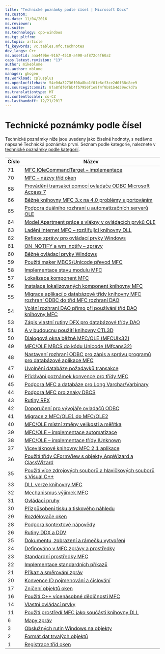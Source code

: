 ```yaml
---
title: "Technické poznámky podle čísel | Microsoft Docs"
ms.custom: 
ms.date: 11/04/2016
ms.reviewer: 
ms.suite: 
ms.technology: cpp-windows
ms.tgt_pltfrm: 
ms.topic: article
f1_keywords: vc.tables.mfc.technotes
dev_langs: C++
ms.assetid: aaa449be-9167-4510-a490-af872c4f60a2
caps.latest.revision: "13"
author: mikeblome
ms.author: mblome
manager: ghogen
ms.workload: cplusplus
ms.openlocfilehash: 54e0da32736f00a8ba1f01e6cf3ce2d0f38c8ee9
ms.sourcegitcommit: 8fa8fdf0fbb4f57950f1e8f4f9b81b4d39ec7d7a
ms.translationtype: MT
ms.contentlocale: cs-CZ
ms.lasthandoff: 12/21/2017
---
```

# <a name="technical-notes-by-number"></a>Technické poznámky podle čísel
Technické poznámky níže jsou uvedeny jako číselné hodnoty, s nedávno napsané Technická poznámka první. Seznam podle kategorie, naleznete v [technické poznámky podle kategorií](../mfc/technical-notes-by-category.md).  
  
|Číslo|Název|  
|------------|-----------|  
|71|[MFC IOleCommandTarget – implementace](../mfc/tn071-mfc-iolecommandtarget-implementation.md)|  
|70|[MFC – názvy tříd oken](../mfc/tn070-mfc-window-class-names.md)|  
|68|[Provádění transakcí pomocí ovladače ODBC Microsoft Access 7](../mfc/tn068-performing-transactions-with-the-microsoft-access-7-odbc-driver.md)|  
|66|[Běžné knihovny MFC 3.x na 4.0 problémy s portováním](../mfc/tn066-common-mfc-3-x-to-4-0-porting-issues.md)|  
|65|[Podpora duálního rozhraní u automatizačních serverů OLE](../mfc/tn065-dual-interface-support-for-ole-automation-servers.md)|  
|64|[Model Apartment práce s vlákny v ovládacích prvků OLE](../mfc/tn064-apartment-model-threading-in-activex-controls.md)|  
|63|[Ladění Internet MFC – rozšiřující knihovny DLL](../mfc/tn063-debugging-internet-extension-dlls.md)|  
|62|[Reflexe zprávy pro ovládací prvky Windows](../mfc/tn062-message-reflection-for-windows-controls.md)|  
|61|[ON_NOTIFY a wm_notify – zprávy](../mfc/tn061-on-notify-and-wm-notify-messages.md)|  
|60|[Běžné ovládací prvky Windows](../mfc/tn060-the-new-windows-common-controls.md)|  
|59|[Použití maker MBCS/Unicode převod MFC](../mfc/tn059-using-mfc-mbcs-unicode-conversion-macros.md)|  
|58|[Implementace stavu modulu MFC](../mfc/tn058-mfc-module-state-implementation.md)|  
|57|[Lokalizace komponent MFC](../mfc/tn057-localization-of-mfc-components.md)|  
|56|[Instalace lokalizovaných komponent knihovny MFC](../mfc/tn056-installation-of-localized-mfc-components.md)|  
|55|[Migrace aplikací o databázové třídy knihovny MFC rozhraní ODBC do tříd MFC rozhraní DAO](../mfc/tn055-migrating-mfc-odbc-database-class-applications-to-mfc-dao-classes.md)|  
|54|[Volání rozhraní DAO přímo při používání tříd DAO knihovny MFC](../mfc/tn054-calling-dao-directly-while-using-mfc-dao-classes.md)|  
|53|[Zápis vlastní rutiny DFX pro databázové třídy DAO](../mfc/tn053-custom-dfx-routines-for-dao-database-classes.md)|  
|51|[A v budoucnu použití knihovny CTL3D](../mfc/tn051-using-ctl3d-now-and-in-the-future.md)|  
|50|[Dialogová okna běžné MFC/OLE (MFCUIx32)](../mfc/tn050-mfc-ole-common-dialogs-mfcuix32.md)|  
|49|[MFC/OLE MBCS do kódu Unicode (Mfcans32)](../mfc/tn049-mfc-ole-mbcs-to-unicode-translation-layer-mfcans32.md)|  
|48|[Nastavení rozhraní ODBC pro zápis a správu programů pro databázové aplikace MFC](../mfc/tn048-writing-odbc-setup-and-administration-programs.md)|  
|47|[Uvolnění databáze požadavků transakce](../mfc/tn047-relaxing-database-transaction-requirements.md)|  
|46|[Přidávání poznámek konvence pro třídy MFC](../mfc/tn046-commenting-conventions-for-the-mfc-classes.md)|  
|45|[Podpora MFC a databáze pro Long Varchar/Varbinary](../mfc/tn045-mfc-database-support-for-long-varchar-varbinary.md)|  
|44|[Podpora MFC pro znaky DBCS](../mfc/tn044-mfc-support-for-dbcs.md)|  
|43|[Rutiny RFX](../mfc/tn043-rfx-routines.md)|  
|42|[Doporučení pro vývojáře ovladačů ODBC](../mfc/tn042-odbc-driver-developer-recommendations.md)|  
|41|[Migrace z MFC/OLE1 do MFC/OLE2](../mfc/tn041-mfc-ole1-migration-to-mfc-ole-2.md)|  
|40|[MFC/OLE místní změny velikosti a měřítka](../mfc/tn040-mfc-ole-in-place-resizing-and-zooming.md)|  
|39|[MFC/OLE – implementace automatizace](../mfc/tn039-mfc-ole-automation-implementation.md)|  
|38|[MFC/OLE – implementace třídy IUnknown](../mfc/tn038-mfc-ole-iunknown-implementation.md)|  
|37|[Vícevláknové knihovny MFC 2.1 aplikace](../mfc/tn037-multithreaded-mfc-2-1-applications.md)|  
|36|[Použití třídy CFormView s objekty AppWizard a ClassWizard](../mfc/tn036-using-cformview-with-appwizard-and-classwizard.md)|  
|35|[Použití více zdrojových souborů a hlavičkových souborů s Visual C++](../mfc/tn035-using-multiple-resource-files-and-header-files-with-visual-cpp.md)|  
|33|[DLL verze knihovny MFC](../mfc/tn033-dll-version-of-mfc.md)|  
|32|[Mechanismus výjimek MFC](../mfc/tn032-mfc-exception-mechanism.md)|  
|31|[Ovládací pruhy](../mfc/tn031-control-bars.md)|  
|30|[Přizpůsobení tisku a tiskového náhledu](../mfc/tn030-customizing-printing-and-print-preview.md)|  
|29|[Rozdělovače oken](../mfc/tn029-splitter-windows.md)|  
|28|[Podpora kontextové nápovědy](../mfc/tn028-context-sensitive-help-support.md)|  
|26|[Rutiny DDX a DDV](../mfc/tn026-ddx-and-ddv-routines.md)|  
|25|[Dokumentu, zobrazení a rámečku vytvoření](../mfc/tn025-document-view-and-frame-creation.md)|  
|24|[Definováno v MFC zprávy a prostředky](../mfc/tn024-mfc-defined-messages-and-resources.md)|  
|23|[Standardní prostředky MFC](../mfc/tn023-standard-mfc-resources.md)|  
|22|[Implementace standardních příkazů](../mfc/tn022-standard-commands-implementation.md)|  
|21|[Příkaz a směrování zpráv](../mfc/tn021-command-and-message-routing.md)|  
|20|[Konvence ID pojmenování a číslování](../mfc/tn020-id-naming-and-numbering-conventions.md)|  
|17|[Zničení objektů oken](../mfc/tn017-destroying-window-objects.md)|  
|16|[Použití C++ vícenásobné dědičnosti MFC](../mfc/tn016-using-cpp-multiple-inheritance-with-mfc.md)|  
|14|[Vlastní ovládací prvky](../mfc/tn014-custom-controls.md)|  
|11|[Použití prostředí MFC jako součásti knihovny DLL](../mfc/tn011-using-mfc-as-part-of-a-dll.md)|  
|6|[Mapy zpráv](../mfc/tn006-message-maps.md)|  
|3|[Obslužných rutin Windows na objekty](../mfc/tn003-mapping-of-windows-handles-to-objects.md)|  
|2|[Formát dat trvalých objektů](../mfc/tn002-persistent-object-data-format.md)|  
|1|[Registrace tříd oken](../mfc/tn001-window-class-registration.md)
